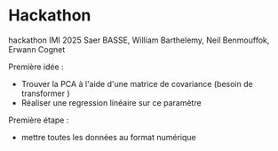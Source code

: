 # Hackathon
hackathon IMI 2025 Saer BASSE, William Barthelemy, Neil Benmouffok, Erwann Cognet

Première idée :
- Trouver la PCA à l'aide d'une matrice de covariance (besoin de transformer )
- Réaliser une regression linéaire sur ce paramètre

Première étape : 
- mettre toutes les données au format numérique